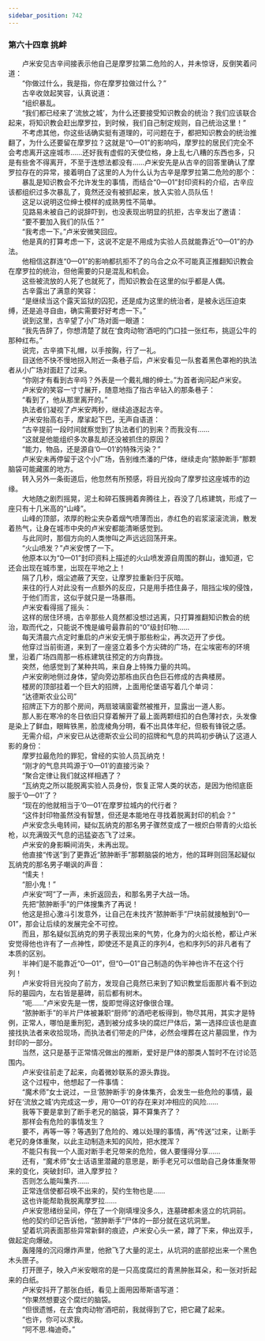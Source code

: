 ```yaml
---
sidebar_position: 742
---
```

### 第六十四章 挑衅  


　　卢米安见古辛间接表示他自己是摩罗拉第二危险的人，并未惊讶，反倒笑着问道：  
　　“你做过什么，我是指，你在摩罗拉做过什么？”  
　　古辛收敛起笑容，认真说道：  
　　“组织暴乱。  
　　“我们都已经来了‘流放之城’，为什么还要接受知识教会的统治？我们应该联合起来，将知识教会赶出摩罗拉，到时候，我们自己制定规则，自己统治这里！”  
　　不考虑其他，你这些话确实挺有道理的，可问题在于，都把知识教会的统治推翻了，为什么还要留在摩罗拉？这就是“0—01”的影响吗，摩罗拉的居民们完全不会考虑离开这座城市……还好我有虚假的天使位格，身上乱七八糟的东西也多，只是有些舍不得离开，不至于连想法都没有……卢米安先是从古辛的回答里确认了摩罗拉存在的异常，接着明白了这里的人为什么认为古辛是摩罗拉第二危险的那个：  
　　暴乱是知识教会不允许发生的事情，而结合“0—01”封印资料的介绍，古辛应该都组织过多次暴乱了，竟然还没有被抓起来，放入实验人员队伍！  
　　这足以说明这位绅士模样的成熟男性不简单。  
　　见路易未被自己的说辞吓到，也没表现出明显的抗拒，古辛发出了邀请：  
　　“要不要加入我们的队伍？”  
　　“我考虑一下。”卢米安微笑回应。  
　　他是真的打算考虑一下，这说不定是不用成为实验人员就能靠近“0—01”的办法。  
　　他相信这群连“0—01”的影响都抗拒不了的乌合之众不可能真正推翻知识教会在摩罗拉的统治，但他需要的只是混乱和机会。  
　　这些被流放的人死了也就死了，而知识教会在这里的似乎都是人偶。  
　　古辛露出了满意的笑容：  
　　“是继续当这个露天监狱的囚犯，还是成为这里的统治者，是被永远压迫束缚，还是追寻自由，确实需要好好考虑一下。”  
　　说到这里，古辛望了小广场对面一眼道：  
　　“我先告辞了，你想清楚了就在‘食肉动物’酒吧的门口挂一张红布，挑逗公牛的那种红布。”  
　　说完，古辛摘下礼帽，以手按胸，行了一礼。  
　　目送他不快不慢地拐入附近一条巷子后，卢米安看见一队套着黑色罩袍的执法者从小广场对面赶了过来。  
　　“你刚才有看到古辛吗？外表是一个戴礼帽的绅士。”为首者询问起卢米安。  
　　卢米安的笑容一寸寸展开，随意地指了指古辛钻入的那条巷子：  
　　“看到了，他从那里离开的。”  
　　执法者们凝视了卢米安两秒，继续追逐起古辛。  
　　卢米安抬高右手，摩挲起下巴，无声自语道：  
　　“古辛提前一段时间就察觉到了执法者们的到来？而我没有……  
　　“这就是他能组织多次暴乱却还没被抓住的原因？  
　　“能力，物品，还是源自‘0—01’的特殊污染？”  
　　卢米安未再停留于这个小广场，告别维杰潘的尸体，继续走向“脓肿断手”那颗脑袋可能藏匿的地方。  
　　转入另外一条街道后，他忽然有所预感，将目光投向了摩罗拉这座城市的边缘。  
　　大地随之剧烈摇晃，泥土和碎石簇拥着奔腾往上，吞没了几栋建筑，形成了一座只有十几米高的“山峰”。  
　　山峰的顶部，浓厚的粉尘夹杂着烟气喷薄而出，赤红色的岩浆滚滚流淌，散发着热气，让身在城市中央的卢米安都能清晰感觉到。  
　　与此同时，那個方向的人类惨叫之声远远回荡开来。  
　　“火山喷发？”卢米安愣了一下。  
　　他原本以为“0—01”封印资料上描述的火山喷发源自周围的群山，谁知道，它还会出现在城市里，出现在平地之上！  
　　隔了几秒，烟尘遮蔽了天空，让摩罗拉重新归于灰暗。  
　　来往的行人对此没有一点额外的反应，只是用手捂住鼻子，阻挡尘埃的侵蚀，  
　　于他们而言，这似乎就只是一场暴雨。  
　　卢米安看得摇了摇头：  
　　这样的居住环境，古辛那些人竟然都没想过逃离，只打算推翻知识教会的统治，取而代之，只能说不愧是编号最靠前的“0”级封印物……  
　　每天清晨六点定时重启的卢米安无惧于那些粉尘，再次迈开了步伐。  
　　他穿过当前街道，来到了一座竖立着多个方尖碑的广场，在尘埃密布的环境里，沿着广场四周那一栋栋建筑往预定的方向靠拢。  
　　突然，他感觉到了某种共鸣，来自身上特殊力量的共鸣。  
　　卢米安刷地侧过身体，望向旁边那栋由灰白色巨石修成的古典楼房。  
　　楼房的顶部挂着一个巨大的招牌，上面用伦堡语写着几个单词：  
　　“达德斯农业公司”  
　　招牌正下方的那个房间，两扇玻璃窗霍然被推开，显露出一道人影。  
　　那人影在寒冷的冬日依旧只穿着解开了最上面两颗纽扣的白色薄衬衣，头发像是染上了鲜血，眼眸铁黑，脸庞棱角分明，看不出具体年纪，但极有锋锐之感。  
　　无需介绍，卢米安已从达德斯农业公司的招牌和气息的共鸣初步确认了这道人影的身份：  
　　摩罗拉最危险的罪犯，曾经的实验人员瓦纳克！  
　　“刚才的气息共鸣源于‘0—01’的直接污染？  
　　“聚合定律让我们就这样相遇了？  
　　“瓦纳克之所以能脱离实验人员身份，恢复正常人类的状态，是因为他彻底臣服于‘0—01’了？  
　　“现在的他就相当于‘0—01’在摩罗拉城内的代行者？  
　　“这件封印物虽然没有智慧，但还是本能地在寻找着脱离封印的机会？”  
　　卢米安念头电转间，疑似瓦纳克的那名男子骤然变成了一根炽白带青的火焰长枪，以充满毁灭气息的迅猛姿态飞了过来。  
　　卢米安的身影瞬间消失，未再出现。  
　　他直接“传送”到了更靠近“脓肿断手”那颗脑袋的地方，他的耳畔则回荡起疑似瓦纳克的那名男子嘲讽的声音：  
　　“懦夫！  
　　“胆小鬼！”  
　　卢米安“呵”了一声，未折返回去，和那名男子大战一场。  
　　先把“脓肿断手”的尸体搜集齐了再说！  
　　他这是担心激斗引发意外，让自己在未找齐“脓肿断手”尸块前就接触到“0—01”，那会让后续的发展完全不可控。  
　　而且，那名疑似瓦纳克的男子表现出来的气势，化身为的火焰长枪，都让卢米安觉得他也许有了一点神性，即使还不是真正的序列4，也和序列5的非凡者有了本质的区别。  
　　半神们是不能靠近“0—01”，但“0—01”自己制造的伪半神也许不在这个行列！  
　　卢米安将目光投向了前方，发现自己竟然已来到了知识教堂后面那片看不到边际的墓园内，左右皆是墓碑，前后都有树木。  
　　“呃……”卢米安先是一愣，旋即觉得这好像很合理。  
　　“脓肿断手”的半片尸体被兼职“厨师”的酒吧老板得到，物尽其用，其实才是特例，正常人，哪怕是重刑犯，遇到被分成多块的腐烂尸体后，第一选择应该也是直接找执法者来收拾现场，而执法者们带走的尸体，必然会埋葬在这片墓园里，作为封印的一部分。  
　　当然，这只是基于正常情况做出的推断，爱好是尸体的那类人暂时不在讨论范围内。  
　　卢米安往前走了起来，向着微妙联系的源头靠拢。  
　　这个过程中，他想起了一件事情：  
　　“魔术师”女士说过，一旦‘脓肿断手’的身体集齐，会发生一些危险的事情，最好在‘流放之城’内完成这一步，用‘0—01’的存在来对冲相应的风险……  
　　我等下要是拿到了断手老兄的脑袋，算不算集齐了？  
　　那样会有危险的事情发生？  
　　要不，再等一等？等遇到了危险的、难以处理的事情，再“传送”过来，让断手老兄的身体重聚，以此主动制造未知的风险，把水搅浑？  
　　不能只有我一个人面对断手老兄带来的危险，做人要懂得分享……  
　　还有，“魔术师”女士话语里潜藏的意思是，断手老兄可以借助自己身体重聚带来的变化，突破封印，进入摩罗拉？  
　　否则怎么能叫集齐……  
　　正常连信使都召唤不出来的，契约生物也是……  
　　这也许能帮助我脱离摩罗拉……  
　　卢米安思绪纷呈间，停在了一个刚填埋没多久，连墓碑都未竖立的坑洞前。  
　　他的契约印记告诉他，“脓肿断手”尸体的一部分就在这坑洞里。  
　　望着坑洞表面那些异常新鲜的痕迹，卢米安心头一紧，蹲了下来，伸出双手，做起定向爆破。  
　　轰隆隆的沉闷爆炸声里，他掀飞了大量的泥土，从坑洞的底部挖出来一个黑色木头匣子。  
　　打开匣子，映入卢米安眼帘的是一只高度腐烂的青黑肿胀耳朵，和一张对折起来的白纸。  
　　卢米安抖开了那张白纸，看见上面用因蒂斯语写道：  
　　“你果然想要这个腐烂的脑袋。  
　　“但很遗憾，在去‘食肉动物’酒吧前，我就得到了它，把它藏了起来。  
　　“也许，你可以求我。  
　　“阿不思.梅迪奇。”  
